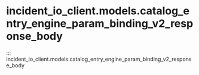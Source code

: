 # incident_io_client.models.catalog_entry_engine_param_binding_v2_response_body

::: incident_io_client.models.catalog_entry_engine_param_binding_v2_response_body
